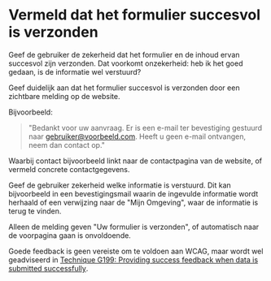 <!-- @license CC0-1.0 -->

# Vermeld dat het formulier succesvol is verzonden

Geef de gebruiker de zekerheid dat het formulier en de inhoud ervan succesvol zijn verzonden. Dat voorkomt onzekerheid: heb ik het goed gedaan, is de informatie wel verstuurd?

Geef duidelijk aan dat het formulier succesvol is verzonden door een zichtbare melding op de website.

Bijvoorbeeld:

> "Bedankt voor uw aanvraag. Er is een e-mail ter bevestiging gestuurd naar gebruiker@voorbeeld.com. Heeft u geen e-mail ontvangen, neem dan contact op."

Waarbij contact bijvoorbeeld linkt naar de contactpagina van de website, of vermeld concrete contactgegevens.

Geef de gebruiker zekerheid welke informatie is verstuurd. Dit kan bijvoorbeeld in een bevestigingsmail waarin de ingevulde informatie wordt herhaald of een verwijzing naar de "Mijn Omgeving", waar de informatie is terug te vinden.

Alleen de melding geven "Uw formulier is verzonden", of automatisch naar de voorpagina gaan is onvoldoende.

Goede feedback is geen vereiste om te voldoen aan WCAG, maar wordt wel geadviseerd in [<span lang="en">Technique G199: Providing success feedback when data is submitted successfully</span>](https://www.w3.org/WAI/WCAG22/Techniques/general/G199.html).
